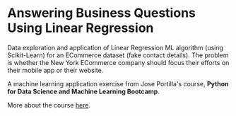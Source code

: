 # Answering Business Questions Using Linear Regression

Data exploration and application of Linear Regression ML algorithm (using Scikit-Learn) for an ECommerce dataset (fake contact details). The problem is whether the New York ECommerce company should focus their efforts on their mobile app or their website.

A machine learning application exercise from Jose Portilla's course, **Python for Data Science and Machine Learning Bootcamp**.

More about the course [here](https://www.udemy.com/course/python-for-data-science-and-machine-learning-bootcamp).
